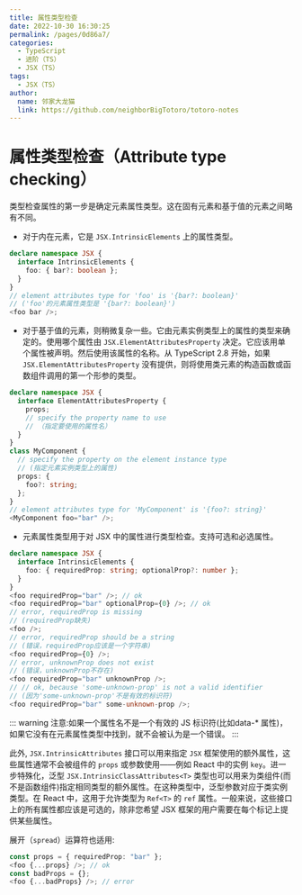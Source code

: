 ```yaml
---
title: 属性类型检查
date: 2022-10-30 16:30:25
permalink: /pages/0d86a7/
categories:
  - TypeScript
  - 进阶（TS）
  - JSX（TS）
tags:
  - JSX（TS）
author: 
  name: 邻家大龙猫
  link: https://github.com/neighborBigTotoro/totoro-notes
---
```

# 属性类型检查（Attribute type checking）


类型检查属性的第一步是确定元素属性类型。这在固有元素和基于值的元素之间略有不同。

- 对于内在元素，它是 `JSX.IntrinsicElements` 上的属性类型。
``` ts
declare namespace JSX {
  interface IntrinsicElements {
    foo: { bar?: boolean };
  }
}
// element attributes type for 'foo' is '{bar?: boolean}'
// ('foo'的元素属性类型是 '{bar?: boolean}')
<foo bar />;
```


- 对于基于值的元素，则稍微复杂一些。它由元素实例类型上的属性的类型来确定的。使用哪个属性由 `JSX.ElementAttributesProperty` 决定。它应该用单个属性被声明。然后使用该属性的名称。从 TypeScript 2.8 开始，如果 `JSX.ElementAttributesProperty` 没有提供，则将使用类元素的构造函数或函数组件调用的第一个形参的类型。
``` ts
declare namespace JSX {
  interface ElementAttributesProperty {
    props; 
    // specify the property name to use
    // （指定要使用的属性名）
  }
}
class MyComponent {
  // specify the property on the element instance type
  // (指定元素实例类型上的属性)
  props: {
    foo?: string;
  };
}
// element attributes type for 'MyComponent' is '{foo?: string}'
<MyComponent foo="bar" />;
```


- 元素属性类型用于对 JSX 中的属性进行类型检查。支持可选和必选属性。
``` ts
declare namespace JSX {
  interface IntrinsicElements {
    foo: { requiredProp: string; optionalProp?: number };
  }
}
<foo requiredProp="bar" />; // ok
<foo requiredProp="bar" optionalProp={0} />; // ok
// error, requiredProp is missing
// (requiredProp缺失)
<foo />; 
// error, requiredProp should be a string
// (错误，requiredProp应该是一个字符串)
<foo requiredProp={0} />; 
// error, unknownProp does not exist
// (错误，unknownProp不存在)
<foo requiredProp="bar" unknownProp />;
// // ok, because 'some-unknown-prop' is not a valid identifier
// (因为'some-unknown-prop'不是有效的标识符) 
<foo requiredProp="bar" some-unknown-prop />; 
```

::: warning
注意:如果一个属性名不是一个有效的 JS 标识符(比如data-* 属性)，如果它没有在元素属性类型中找到，就不会被认为是一个错误。
:::


此外, `JSX.IntrinsicAttributes` 接口可以用来指定 `JSX` 框架使用的额外属性，这些属性通常不会被组件的 `props` 或参数使用——例如 React 中的实例 `key`。进一步特殊化，泛型 `JSX.IntrinsicClassAttributes<T>` 类型也可以用来为类组件(而不是函数组件)指定相同类型的额外属性。在这种类型中，泛型参数对应于类实例类型。在 React 中，这用于允许类型为 `Ref<T>` 的 `ref` 属性。一般来说，这些接口上的所有属性都应该是可选的，除非您希望 JSX 框架的用户需要在每个标记上提供某些属性。

展开（`spread`）运算符也适用:
``` ts
const props = { requiredProp: "bar" };
<foo {...props} />; // ok
const badProps = {};
<foo {...badProps} />; // error
```
